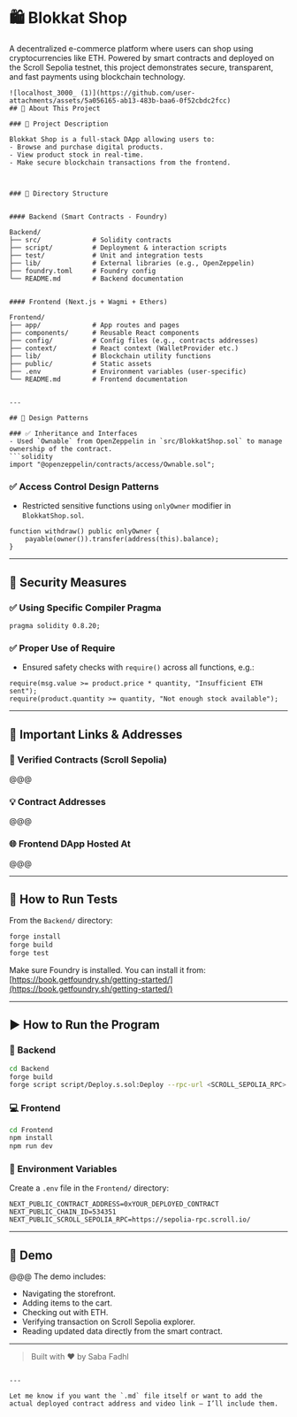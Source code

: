 
# 🛍️ Blokkat Shop

A decentralized e-commerce platform where users can shop using cryptocurrencies like ETH. Powered by smart contracts and deployed on the Scroll Sepolia testnet, this project demonstrates secure, transparent, and fast payments using blockchain technology.
```
![localhost_3000_ (1)](https://github.com/user-attachments/assets/5a056165-ab13-483b-baa6-0f52cbdc2fcc)
## 📂 About This Project

### 🚀 Project Description

Blokkat Shop is a full-stack DApp allowing users to:
- Browse and purchase digital products.
- View product stock in real-time.
- Make secure blockchain transactions from the frontend.



### 📁 Directory Structure


#### Backend (Smart Contracts - Foundry)
```
```
Backend/
├── src/             # Solidity contracts
├── script/          # Deployment & interaction scripts
├── test/            # Unit and integration tests
├── lib/             # External libraries (e.g., OpenZeppelin)
├── foundry.toml     # Foundry config
└── README.md        # Backend documentation
```
```

#### Frontend (Next.js + Wagmi + Ethers)
```
```
Frontend/
├── app/             # App routes and pages
├── components/      # Reusable React components
├── config/          # Config files (e.g., contracts addresses)
├── context/         # React context (WalletProvider etc.)
├── lib/             # Blockchain utility functions
├── public/          # Static assets
├── .env             # Environment variables (user-specific)
└── README.md        # Frontend documentation
```
````

---

## 🎨 Design Patterns

### ✅ Inheritance and Interfaces
- Used `Ownable` from OpenZeppelin in `src/BlokkatShop.sol` to manage ownership of the contract.
```solidity
import "@openzeppelin/contracts/access/Ownable.sol";
````

### ✅ Access Control Design Patterns

* Restricted sensitive functions using `onlyOwner` modifier in `BlokkatShop.sol`.

```solidity
function withdraw() public onlyOwner {
    payable(owner()).transfer(address(this).balance);
}
```

---

## 🔐 Security Measures

### ✅ Using Specific Compiler Pragma


```solidity
pragma solidity 0.8.20;
```

### ✅ Proper Use of Require

* Ensured safety checks with `require()` across all functions, e.g.:

```solidity
require(msg.value >= product.price * quantity, "Insufficient ETH sent");
require(product.quantity >= quantity, "Not enough stock available");
```

---

## 🔗 Important Links & Addresses

### 🧾 Verified Contracts (Scroll Sepolia)

@@@

### 💡 Contract Addresses

@@@

### 🌐 Frontend DApp Hosted At

@@@

---

## 🧪 How to Run Tests

From the `Backend/` directory:

```bash
forge install
forge build
forge test
```

Make sure Foundry is installed. You can install it from: [https://book.getfoundry.sh/getting-started/](https://book.getfoundry.sh/getting-started/)

---

## ▶️ How to Run the Program

### 🧩 Backend

```bash
cd Backend
forge build
forge script script/Deploy.s.sol:Deploy --rpc-url <SCROLL_SEPOLIA_RPC> --private-key <YOUR_PRIVATE_KEY> --broadcast --verify
```

### 💻 Frontend

```bash
cd Frontend
npm install
npm run dev
```

### 🔐 Environment Variables

Create a `.env` file in the `Frontend/` directory:

```
NEXT_PUBLIC_CONTRACT_ADDRESS=0xYOUR_DEPLOYED_CONTRACT
NEXT_PUBLIC_CHAIN_ID=534351
NEXT_PUBLIC_SCROLL_SEPOLIA_RPC=https://sepolia-rpc.scroll.io/
```

---

## 🎥 Demo

@@@
The demo includes:

* Navigating the storefront.
* Adding items to the cart.
* Checking out with ETH.
* Verifying transaction on Scroll Sepolia explorer.
* Reading updated data directly from the smart contract.

---

> Built with ❤️ by Saba Fadhl

```

---

Let me know if you want the `.md` file itself or want to add the actual deployed contract address and video link — I’ll include them.
```
